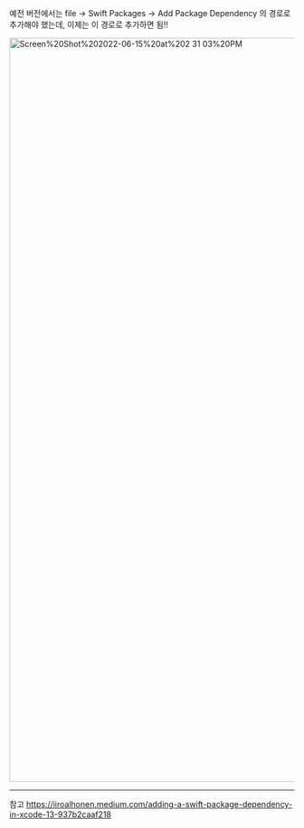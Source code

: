 
예전 버전에서는 file → Swift Packages → Add Package Dependency 의 경로로 추가해야 했는데,
이제는 이 경로로 추가하면 됨!!

<img width="1314" alt="Screen%20Shot%202022-06-15%20at%202 31 03%20PM" src="https://user-images.githubusercontent.com/79574342/175542965-5f373ae2-607b-4c82-933d-4945b438b30e.png">



---
참고 https://iiroalhonen.medium.com/adding-a-swift-package-dependency-in-xcode-13-937b2caaf218
